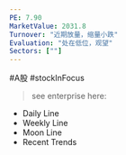 ```yaml
---
PE: 7.90
MarketValue: 2031.8 
Turnover: "近期放量，缩量小跌"
Evaluation: "处在低位，观望"
Sectors: [""]
---
```

#A股 #stockInFocus
> see enterprise here: 
- Daily Line
- Weekly Line
- Moon Line
- Recent Trends

